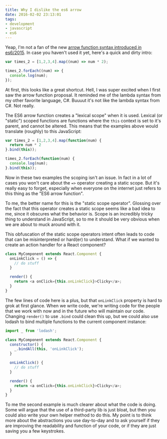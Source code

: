 ```yaml
---
title: Why I dislike the es6 arrow
date: 2016-02-02 23:13:01
tags:
- development
- javascript
- es6
---
```


Yeap, I'm not a fan of the new [arrow function syntax introduced in es6/2015](http://babeljs.io/docs/learn-es2015/#arrows-and-lexical-this). In case you haven't used it yet, here's a quick and dirty intro:

```javascript
var times_2 = [1,2,3,4].map((num) => num * 2);

times_2.forEach((num) => {
  console.log(num);
});
```

At first, this looks like a great shortcut. Hell, I was super excited when I first saw the arrow function proposal. It reminded me of the lambda syntax from my other favorite language, C#. Buuuut it's not like the lambda syntax from C#. Not really.

The ES6 arrow function creates a "lexical scope" when it is used. Lexical (or "static") scoped functions are functions where the `this` context is set to it's parent, and cannot be altered. This means that the examples above would translate (roughly) to this JavaScript:

```javascript
var times_2 = [1,2,3,4].map(function(num) {
  return num * 2
}.bind(this));

times_2.forEach(function(num) {
  console.log(num);
}.bind(this));
```

Now in these two examples the scoping isn't an issue. In fact in a lot of cases you won't care about the `=>` operator creating a static scope. But it's really easy to forget, especially when everyone on the internet just refers to this thing as the "ES6 arrow function".

To me, the better name for this is the "static scope operator". Glossing over the fact that this operator creates a static scope seems like a bad idea to me, since it obscures what the behavior is. Scope is an incredibly tricky thing to understand in JavaScript, so to me it should be very obvious when we are about to muck around with it.

This obfuscation of the static scope operators intent often leads to code that can be misinterpreted or hard(er) to understand. What if we wanted to create an action handler for a React component?

```javascript
class MyComponent extends React.Component {
  onLinkClick = () => {
    // do stuff
  }

  render() {
    return <a onClick={this.onLinkClick}>Clicky</a>;
  }
}
```

The few lines of code here is a plus, but that `onLinkClick` property is hard to grok at first glance. When we write code, we're writing code for the people that we work with now and in the future who will maintain our code. Changing `render()` to use `.bind` could clean this up, but we could also use lodash to bind multiple functions to the current component instance:

```javascript
import _ from 'lodash';

class MyComponent extends React.Component {
  constructor() {
    _.bindAll(this, 'onLinkClick');
  }

  onLinkClick() {
    // do stuff
  }

  render() {
    return <a onClick={this.onLinkClick}>Clicky</a>;
  }
}
```

To me the second example is much clearer about what the code is doing. Some will argue that the use of a third-party lib is just bloat, but then you could also write your own helper method to do this. My point is to think more about the abstractions you use day-to-day and to ask yourself if they are improving the readability and function of your code, or if they are just saving you a few keystrokes.

